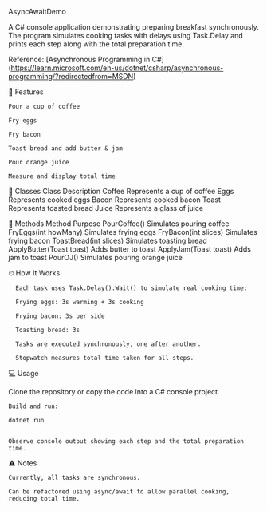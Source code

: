 AsyncAwaitDemo

A C# console application demonstrating preparing breakfast synchronously.
The program simulates cooking tasks with delays using Task.Delay and prints each step along with the total preparation time.

Reference: [Asynchronous Programming in C#] (https://learn.microsoft.com/en-us/dotnet/csharp/asynchronous-programming/?redirectedfrom=MSDN)

🥞 Features

    Pour a cup of coffee
    
    Fry eggs
    
    Fry bacon
    
    Toast bread and add butter & jam
    
    Pour orange juice
    
    Measure and display total time

🧩 Classes
      Class	Description
      Coffee	Represents a cup of coffee
      Eggs	Represents cooked eggs
      Bacon	Represents cooked bacon
      Toast	Represents toasted bread
      Juice	Represents a glass of juice

      
🔹 Methods
      Method	Purpose
      PourCoffee()	Simulates pouring coffee
      FryEggs(int howMany)	Simulates frying eggs
      FryBacon(int slices)	Simulates frying bacon
      ToastBread(int slices)	Simulates toasting bread
      ApplyButter(Toast toast)	Adds butter to toast
      ApplyJam(Toast toast)	Adds jam to toast
      PourOJ()	Simulates pouring orange juice

      
⏱ How It Works

      Each task uses Task.Delay().Wait() to simulate real cooking time:

      Frying eggs: 3s warming + 3s cooking

      Frying bacon: 3s per side

      Toasting bread: 3s

      Tasks are executed synchronously, one after another.

      Stopwatch measures total time taken for all steps.

💻 Usage

Clone the repository or copy the code into a C# console project.

    Build and run:

    dotnet run


    Observe console output showing each step and the total preparation time.

⚠️ Notes

    Currently, all tasks are synchronous.

    Can be refactored using async/await to allow parallel cooking, reducing total time.
